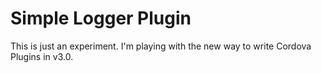 # Simple Logger Plugin

This is just an experiment. I'm playing with the new way to write Cordova Plugins in v3.0.